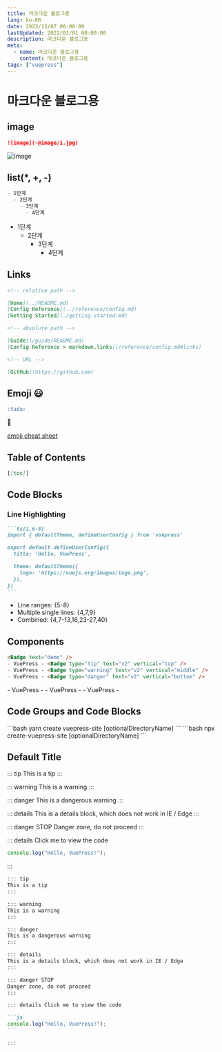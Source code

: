 ```yaml
---
title: 마크다운 블로그용
lang: ko-KR
date: 2023/12/07 00:00:00
lastUpdated: 2022/01/01 00:00:00
description: 마크다운 블로그용
meta:
  - name: 마크다운 블로그용
    content: 마크다운 블로그용
tags: ["vuepress"]
---
```


# 마크다운 블로그용

## image

```md
![image](~@image/1.jpg)
```

![image](~@image/1.jpg)

## list(\*, +, -)

```md
- 1단계
  - 2단계
    - 3단계
      - 4단계
```

- 1단계
  - 2단계
    - 3단계
      - 4단계

## Links

```md
<!-- relative path -->

[Home](../README.md)  
[Config Reference](../reference/config.md)  
[Getting Started](./getting-started.md)

<!-- absolute path -->

[Guide](/guide/README.md)  
[Config Reference > markdown.links](/reference/config.md#links)

<!-- URL -->

[GitHub](https://github.com)
```

## Emoji :smiley:

```md
:tada:
```

:tada:

[emoji cheat sheet](https://github.com/ikatyang/emoji-cheat-sheet/blob/master/README.md)

## Table of Contents

```md
[[toc]]
```

## Code Blocks

### Line Highlighting

````md
```ts{1,6-8}
import { defaultTheme, defineUserConfig } from 'vuepress'

export default defineUserConfig({
  title: 'Hello, VuePress',

  theme: defaultTheme({
    logo: 'https://vuejs.org/images/logo.png',
  }),
})
```
````

- Line ranges: {5-8}
- Multiple single lines: {4,7,9}
- Combined: {4,7-13,16,23-27,40}

## Components

```md
<Badge text="demo" />
- VuePress - <Badge type="tip" text="v2" vertical="top" />
- VuePress - <Badge type="warning" text="v2" vertical="middle" />
- VuePress - <Badge type="danger" text="v2" vertical="bottom" />
```

<Badge text="demo" />
- VuePress - <Badge type="tip" text="v2" vertical="top" />
- VuePress - <Badge type="warning" text="v2" vertical="middle" />
- VuePress - <Badge type="danger" text="v2" vertical="bottom" />

## Code Groups and Code Blocks <Badge type="tip" text="1.6.0+" vertical="top" />

<code-group>
<code-block title="YARN">
```bash
yarn create vuepress-site [optionalDirectoryName]
```
</code-block>

<code-block title="NPM">
```bash
npx create-vuepress-site [optionalDirectoryName]
```
</code-block>
</code-group>

## Default Title

::: tip
This is a tip
:::

::: warning
This is a warning
:::

::: danger
This is a dangerous warning
:::

::: details
This is a details block, which does not work in IE / Edge
:::

::: danger STOP
Danger zone, do not proceed
:::

::: details Click me to view the code

```js
console.log("Hello, VuePress!");
```

:::

````md
::: tip
This is a tip
:::

::: warning
This is a warning
:::

::: danger
This is a dangerous warning
:::

::: details
This is a details block, which does not work in IE / Edge
:::

::: danger STOP
Danger zone, do not proceed
:::

::: details Click me to view the code

```js
console.log("Hello, VuePress!");
```

:::
````
